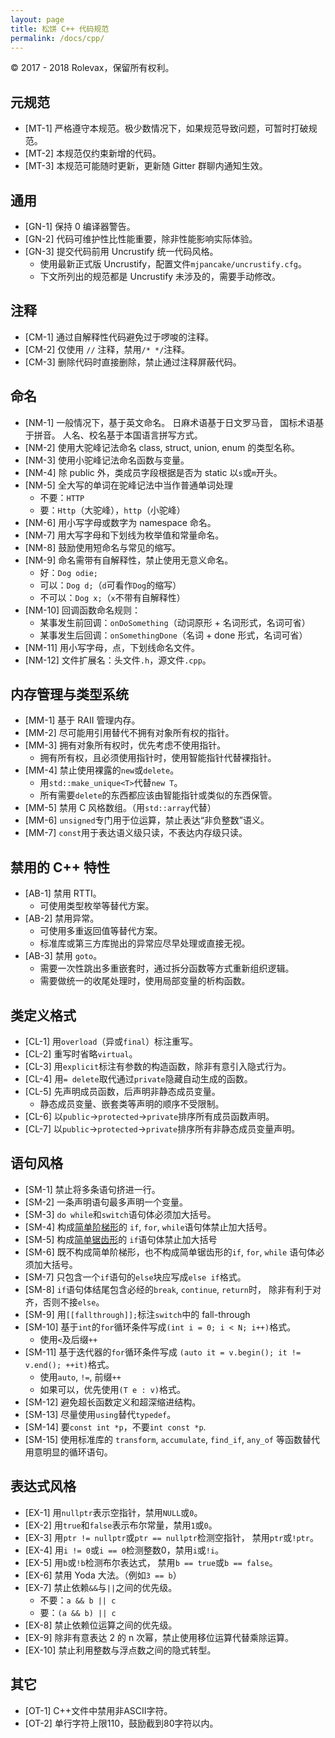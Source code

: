 ```yaml
---
layout: page
title: 松饼 C++ 代码规范
permalink: /docs/cpp/
---
```


© 2017 - 2018 Rolevax，保留所有权利。

## 元规范

- [MT-1] 严格遵守本规范。极少数情况下，如果规范导致问题，可暂时打破规范。
- [MT-2] 本规范仅约束新增的代码。
- [MT-3] 本规范可能随时更新，更新随 Gitter 群聊内通知生效。

## 通用

- [GN-1] 保持 0 编译器警告。
- [GN-2] 代码可维护性比性能重要，除非性能影响实际体验。
- [GN-3] 提交代码前用 Uncrustify 统一代码风格。
    - 使用最新正式版 Uncrustify，配置文件`mjpancake/uncrustify.cfg`。
    - 下文所列出的规范都是 Uncrustify 未涉及的，需要手动修改。

## 注释

- [CM-1] 通过自解释性代码避免过于啰唆的注释。
- [CM-2] 仅使用 `//` 注释，禁用`/* */`注释。
- [CM-3] 删除代码时直接删除，禁止通过注释屏蔽代码。

## 命名

- [NM-1] 一般情况下，基于英文命名。
         日麻术语基于日文罗马音，
         国标术语基于拼音。
         人名、校名基于本国语言拼写方式。
- [NM-2] 使用大驼峰记法命名 class, struct, union, enum 的类型名称。
- [NM-3] 使用小驼峰记法命名函数与变量。
- [NM-4] 除 public 外，类成员字段根据是否为 static 以`s`或`m`开头。
- [NM-5] 全大写的单词在驼峰记法中当作普通单词处理
  - 不要：`HTTP`
  - 要：`Http`（大驼峰），`http`（小驼峰）
- [NM-6] 用小写字母或数字为 namespace 命名。
- [NM-7] 用大写字母和下划线为枚举值和常量命名。
- [NM-8] 鼓励使用短命名与常见的缩写。
- [NM-9] 命名需带有自解释性，禁止使用无意义命名。
    - 好：`Dog odie;`
    - 可以：`Dog d;`（`d`可看作`Dog`的缩写）
    - 不可以：`Dog x;`（`x`不带有自解释性）
- [NM-10] 回调函数命名规则：
  - 某事发生前回调：`onDoSomething`（动词原形 + 名词形式，名词可省）
  - 某事发生后回调：`onSomethingDone`（名词 + done 形式，名词可省）
- [NM-11] 用小写字母，点，下划线命名文件。
- [NM-12] 文件扩展名：头文件`.h`，源文件`.cpp`。

## 内存管理与类型系统

- [MM-1] 基于 RAII 管理内存。 
- [MM-2] 尽可能用引用替代不拥有对象所有权的指针。
- [MM-3] 拥有对象所有权时，优先考虑不使用指针。
    - 拥有所有权，且必须使用指针时，使用智能指针代替裸指针。
- [MM-4] 禁止使用裸露的`new`或`delete`。
    - 用`std::make_unique<T>`代替`new T`。
    - 所有需要`delete`的东西都应该由智能指针或类似的东西保管。
- [MM-5] 禁用 C 风格数组。（用`std::array`代替）
- [MM-6] `unsigned`专门用于位运算，禁止表达“非负整数”语义。
- [MM-7] `const`用于表达语义级只读，不表达内存级只读。

## 禁用的 C++ 特性

- [AB-1] 禁用 RTTI。
    - 可使用类型枚举等替代方案。
- [AB-2] 禁用异常。
    - 可使用多重返回值等替代方案。
    - 标准库或第三方库抛出的异常应尽早处理或直接无视。
- [AB-3] 禁用 `goto`。
    - 需要一次性跳出多重嵌套时，通过拆分函数等方式重新组织逻辑。
    - 需要做统一的收尾处理时，使用局部变量的析构函数。

## 类定义格式

- [CL-1] 用`overload`（异或`final`）标注重写。
- [CL-2] 重写时省略`virtual`。
- [CL-3] 用`explicit`标注有参数的构造函数，除非有意引入隐式行为。
- [CL-4] 用`= delete`取代通过`private`隐藏自动生成的函数。
- [CL-5] 先声明成员函数，后声明非静态成员变量。
    - 静态成员变量、嵌套类等声明的顺序不受限制。
- [CL-6] 以`public`->`protected`->`private`排序所有成员函数声明。
- [CL-7] 以`public`->`protected`->`private`排序所有非静态成员变量声明。

## 语句风格

- [SM-1] 禁止将多条语句挤进一行。
- [SM-2] 一条声明语句最多声明一个变量。
- [SM-3] `do while`和`switch`语句体必须加大括号。
- [SM-4] 构成[简单阶梯形](/docs/cpp-note#stairs)的
         `if`, `for`, `while`语句体禁止加大括号。
- [SM-5] 构成[简单锯齿形](/docs/cpp-note#stairs)的
         `if`语句体禁止加大括号
- [SM-6] 既不构成简单阶梯形，也不构成简单锯齿形的`if`, `for`, `while`
         语句体必须加大括号。
- [SM-7] 只包含一个`if`语句的`else`块应写成`else if`格式。
- [SM-8] `if`语句体结尾包含必经的`break`, `continue`, `return`时，
         除非有利于对齐，否则不接`else`。
- [SM-9] 用`[[fallthrough]];`标注`switch`中的 fall-through
- [SM-10] 基于`int`的`for`循环条件写成`(int i = 0; i < N; i++)`格式。
    - 使用`<`及后缀`++`
- [SM-11] 基于迭代器的`for`循环条件写成
          `(auto it = v.begin(); it != v.end(); ++it)`格式。
    - 使用`auto`, `!=`, 前缀`++`
    - 如果可以，优先使用`(T e : v)`格式。
- [SM-12] 避免超长函数定义和超深缩进结构。
- [SM-13] 尽量使用`using`替代`typedef`。
- [SM-14] 要`const int *p`，不要`int const *p`.
- [SM-15] 使用标准库的
          `transform`, `accumulate`, `find_if`, `any_of`
          等函数替代用意明显的循环语句。

## 表达式风格

- [EX-1] 用`nullptr`表示空指针，禁用`NULL`或`0`。
- [EX-2] 用`true`和`false`表示布尔常量，禁用`1`或`0`。
- [EX-3] 用`ptr != nullptr`或`ptr == nullptr`检测空指针，
         禁用`ptr`或`!ptr`。
- [EX-4] 用`i != 0`或`i == 0`检测整数0，禁用`i`或`!i`。
- [EX-5] 用`b`或`!b`检测布尔表达式，
         禁用`b == true`或`b == false`。
- [EX-6] 禁用 Yoda 大法。（例如`3 == b`）
- [EX-7] 禁止依赖`&&`与`||`之间的优先级。
  - 不要：`a && b || c`
  - 要：`(a && b) || c`
- [EX-8] 禁止依赖位运算之间的优先级。
- [EX-9] 除非有意表达 2 的 n 次幂，禁止使用移位运算代替乘除运算。
- [EX-10] 禁止利用整数与浮点数之间的隐式转型。

## 其它

- [OT-1] C++文件中禁用非ASCII字符。
- [OT-2] 单行字符上限110，鼓励截到80字符以内。



